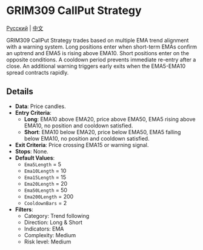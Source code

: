 # GRIM309 CallPut Strategy
[Русский](README_ru.md) | [中文](README_cn.md)

GRIM309 CallPut Strategy trades based on multiple EMA trend alignment with a warning system. Long positions enter when short-term EMAs confirm an uptrend and EMA5 is rising above EMA10. Short positions enter on the opposite conditions. A cooldown period prevents immediate re-entry after a close. An additional warning triggers early exits when the EMA5-EMA10 spread contracts rapidly.

## Details
- **Data**: Price candles.
- **Entry Criteria**:
  - **Long**: EMA10 above EMA20, price above EMA50, EMA5 rising above EMA10, no position and cooldown satisfied.
  - **Short**: EMA10 below EMA20, price below EMA50, EMA5 falling below EMA10, no position and cooldown satisfied.
- **Exit Criteria**: Price crossing EMA15 or warning signal.
- **Stops**: None.
- **Default Values**:
  - `Ema5Length` = 5
  - `Ema10Length` = 10
  - `Ema15Length` = 15
  - `Ema20Length` = 20
  - `Ema50Length` = 50
  - `Ema200Length` = 200
  - `CooldownBars` = 2
- **Filters**:
  - Category: Trend following
  - Direction: Long & Short
  - Indicators: EMA
  - Complexity: Medium
  - Risk level: Medium
